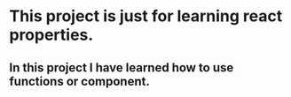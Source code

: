 # This project is just for learning react properties.

## In this project I have learned how to use functions or component.


 
 
 